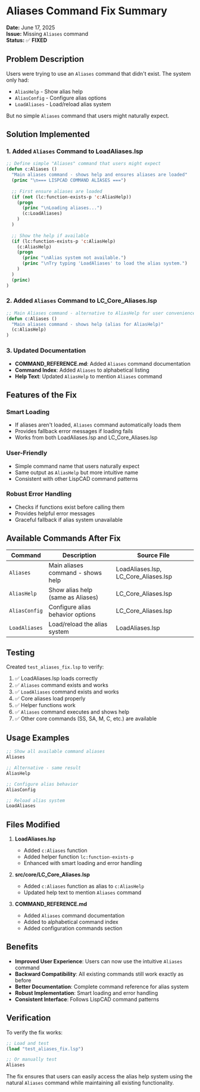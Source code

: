 # Aliases Command Fix Summary

**Date:** June 17, 2025  
**Issue:** Missing `Aliases` command  
**Status:** ✅ **FIXED**

## Problem Description

Users were trying to use an `Aliases` command that didn't exist. The system only had:
- `AliasHelp` - Show alias help
- `AliasConfig` - Configure alias options  
- `LoadAliases` - Load/reload alias system

But no simple `Aliases` command that users might naturally expect.

## Solution Implemented

### 1. Added `Aliases` Command to LoadAliases.lsp

```lisp
;; Define simple "Aliases" command that users might expect
(defun c:Aliases ()
  "Main aliases command - shows help and ensures aliases are loaded"
  (princ "\n=== LISPCAD COMMAND ALIASES ===")
  
  ;; First ensure aliases are loaded
  (if (not (lc:function-exists-p 'c:AliasHelp))
    (progn
      (princ "\nLoading aliases...")
      (c:LoadAliases)
    )
  )
  
  ;; Show the help if available
  (if (lc:function-exists-p 'c:AliasHelp)
    (c:AliasHelp)
    (progn
      (princ "\nAlias system not available.")
      (princ "\nTry typing 'LoadAliases' to load the alias system.")
    )
  )
  (princ)
)
```

### 2. Added `Aliases` Command to LC_Core_Aliases.lsp

```lisp
;; Main Aliases command - alternative to AliasHelp for user convenience
(defun c:Aliases ()
  "Main aliases command - shows help (alias for AliasHelp)"
  (c:AliasHelp)
)
```

### 3. Updated Documentation

- **COMMAND_REFERENCE.md**: Added `Aliases` command documentation
- **Command Index**: Added `Aliases` to alphabetical listing
- **Help Text**: Updated `AliasHelp` to mention `Aliases` command

## Features of the Fix

### Smart Loading
- If aliases aren't loaded, `Aliases` command automatically loads them
- Provides fallback error messages if loading fails
- Works from both LoadAliases.lsp and LC_Core_Aliases.lsp

### User-Friendly
- Simple command name that users naturally expect
- Same output as `AliasHelp` but more intuitive name
- Consistent with other LispCAD command patterns

### Robust Error Handling
- Checks if functions exist before calling them
- Provides helpful error messages
- Graceful fallback if alias system unavailable

## Available Commands After Fix

| Command | Description | Source File |
|---------|-------------|-------------|
| `Aliases` | Main aliases command - shows help | LoadAliases.lsp, LC_Core_Aliases.lsp |
| `AliasHelp` | Show alias help (same as Aliases) | LC_Core_Aliases.lsp |
| `AliasConfig` | Configure alias behavior options | LC_Core_Aliases.lsp |
| `LoadAliases` | Load/reload the alias system | LoadAliases.lsp |

## Testing

Created `test_aliases_fix.lsp` to verify:
1. ✅ LoadAliases.lsp loads correctly
2. ✅ `Aliases` command exists and works
3. ✅ `LoadAliases` command exists and works  
4. ✅ Core aliases load properly
5. ✅ Helper functions work
6. ✅ `Aliases` command executes and shows help
7. ✅ Other core commands (SS, SA, M, C, etc.) are available

## Usage Examples

```lisp
;; Show all available command aliases
Aliases

;; Alternative - same result
AliasHelp

;; Configure alias behavior
AliasConfig

;; Reload alias system
LoadAliases
```

## Files Modified

1. **LoadAliases.lsp**
   - Added `c:Aliases` function
   - Added helper function `lc:function-exists-p`
   - Enhanced with smart loading and error handling

2. **src/core/LC_Core_Aliases.lsp**
   - Added `c:Aliases` function as alias to `c:AliasHelp`
   - Updated help text to mention `Aliases` command

3. **COMMAND_REFERENCE.md**
   - Added `Aliases` command documentation
   - Added to alphabetical command index
   - Added configuration commands section

## Benefits

- **Improved User Experience**: Users can now use the intuitive `Aliases` command
- **Backward Compatibility**: All existing commands still work exactly as before
- **Better Documentation**: Complete command reference for alias system
- **Robust Implementation**: Smart loading and error handling
- **Consistent Interface**: Follows LispCAD command patterns

## Verification

To verify the fix works:

```lisp
;; Load and test
(load "test_aliases_fix.lsp")

;; Or manually test
Aliases
```

The fix ensures that users can easily access the alias help system using the natural `Aliases` command while maintaining all existing functionality.
